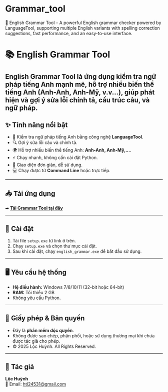 # Grammar_tool
📝 English Grammar Tool – A powerful English grammar checker powered by LanguageTool, supporting multiple English variants with spelling correction suggestions, fast performance, and an easy-to-use interface.
# 📚 English Grammar Tool

**English Grammar Tool** là ứng dụng kiểm tra ngữ pháp tiếng Anh mạnh mẽ, hỗ trợ nhiều biến thể tiếng Anh (Anh-Anh, Anh-Mỹ, v.v...), giúp phát hiện và gợi ý sửa lỗi chính tả, cấu trúc câu, và ngữ pháp.
---

## ✨ Tính năng nổi bật
- 📝 Kiểm tra ngữ pháp tiếng Anh bằng công nghệ **LanguageTool**.
- 🔍 Gợi ý sửa lỗi câu và chính tả.
- 🌍 Hỗ trợ nhiều biến thể tiếng Anh: **Anh-Anh, Anh-Mỹ,...**.
- ⚡ Chạy nhanh, không cần cài đặt Python.
- 🎯 Giao diện đơn giản, dễ sử dụng.
- 💻 Chạy được từ **Command Line** hoặc trực tiếp.

---

## 📥 Tải ứng dụng

➡ **[Tải Grammar Tool tại đây](https://drive.usercontent.google.com/download?id=1mRUdM2ovjz_1MY6GJL-UcuxbbSL_gdIA&export=download&authuser=0&confirm=t&uuid=48d210c0-cf0c-4329-b806-d8c684e4d443&at=AN8xHoopaYBMr0_ZR22xeOSS-t80:1755134875460)**  


---

## 🚀 Cài đặt
1. Tải file `setup.exe` từ link ở trên.
2. Chạy `setup.exe` và chọn thư mục cài đặt.
3. Sau khi cài đặt, chạy `english_grammar.exe` để bắt đầu sử dụng.

---

## 🖥 Yêu cầu hệ thống
- **Hệ điều hành:** Windows 7/8/10/11 (32-bit hoặc 64-bit)
- **RAM:** Tối thiểu 2 GB
- Không yêu cầu Python.

---

## 📜 Giấy phép & Bản quyền
- Đây là **phần mềm độc quyền**.
- Không được sao chép, phân phối, hoặc sử dụng thương mại khi chưa được tác giả cho phép.
- © 2025 Lộc Huỳnh. All Rights Reserved.

---

## 👤 Tác giả
**Lộc Huỳnh**  
📧 Email: [htl24531@gmail.com](mailto:htl24531@gmail.com)  
